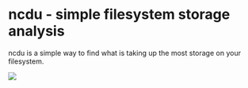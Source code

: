 # ncdu - simple filesystem storage analysis

ncdu is a simple way to find what is taking up the most storage on your filesystem.

![](https://user-images.githubusercontent.com/1910070/129989610-1ea04019-f9db-49cd-b57f-37413fba6954.png)
